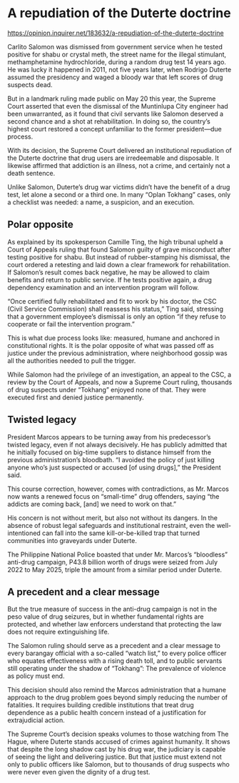 # A repudiation of the Duterte doctrine

https://opinion.inquirer.net/183632/a-repudiation-of-the-duterte-doctrine









Carlito Salomon was dismissed from government service when he tested positive for shabu or crystal meth, the street name for the illegal stimulant, methamphetamine hydrochloride, during a random drug test 14 years ago. He was lucky it happened in 2011, not five years later, when Rodrigo Duterte assumed the presidency and waged a bloody war that left scores of drug suspects dead.

But in a landmark ruling made public on May 20 this year, the Supreme Court asserted that even the dismissal of the Muntinlupa City engineer had been unwarranted, as it found that civil servants like Salomon deserved a second chance and a shot at rehabilitation. In doing so, the country’s highest court restored a concept unfamiliar to the former president—due process.

With its decision, the Supreme Court delivered an institutional repudiation of the Duterte doctrine that drug users are irredeemable and disposable. It likewise affirmed that addiction is an illness, not a crime, and certainly not a death sentence.

Unlike Salomon, Duterte’s drug war victims didn’t have the benefit of a drug test, let alone a second or a third one. In many “Oplan Tokhang” cases, only a checklist was needed: a name, a suspicion, and an execution.



##  Polar opposite



As explained by its spokesperson Camille Ting, the high tribunal upheld a Court of Appeals ruling that found Salomon guilty of grave misconduct after testing positive for shabu. But instead of rubber-stamping his dismissal, the court ordered a retesting and laid down a clear framework for rehabilitation. If Salomon’s result comes back negative, he may be allowed to claim benefits and return to public service. If he tests positive again, a drug dependency examination and an intervention program will follow.

“Once certified fully rehabilitated and fit to work by his doctor, the CSC (Civil Service Commission) shall reassess his status,” Ting said, stressing that a government employee’s dismissal is only an option “if they refuse to cooperate or fail the intervention program.”

This is what due process looks like: measured, humane and anchored in constitutional rights. It is the polar opposite of what was passed off as justice under the previous administration, where neighborhood gossip was all the authorities needed to pull the trigger.

While Salomon had the privilege of an investigation, an appeal to the CSC, a review by the Court of Appeals, and now a Supreme Court ruling, thousands of drug suspects under “Tokhang” enjoyed none of that. They were executed first and denied justice permanently.



##  Twisted legacy



President Marcos appears to be turning away from his predecessor’s twisted legacy, even if not always decisively. He has publicly admitted that he initially focused on big-time suppliers to distance himself from the previous administration’s bloodbath. “I avoided the policy of just killing anyone who’s just suspected or accused [of using drugs],” the President said.

This course correction, however, comes with contradictions, as Mr. Marcos now wants a renewed focus on “small-time” drug offenders, saying “the addicts are coming back, [and] we need to work on that.”

His concern is not without merit, but also not without its dangers. In the absence of robust legal safeguards and institutional restraint, even the well-intentioned can fall into the same kill-or-be-killed trap that turned communities into graveyards under Duterte.

The Philippine National Police boasted that under Mr. Marcos’s “bloodless” anti-drug campaign, P43.8 billion worth of drugs were seized from July 2022 to May 2025, triple the amount from a similar period under Duterte.



##  A precedent and a clear message



But the true measure of success in the anti-drug campaign is not in the peso value of drug seizures, but in whether fundamental rights are protected, and whether law enforcers understand that protecting the law does not require extinguishing life.

The Salomon ruling should serve as a precedent and a clear message to every barangay official with a so-called “watch list,” to every police officer who equates effectiveness with a rising death toll, and to public servants still operating under the shadow of “Tokhang”: The prevalence of violence as policy must end.

This decision should also remind the Marcos administration that a humane approach to the drug problem goes beyond simply reducing the number of fatalities. It requires building credible institutions that treat drug dependence as a public health concern instead of a justification for extrajudicial action.

The Supreme Court’s decision speaks volumes to those watching from The Hague, where Duterte stands accused of crimes against humanity. It shows that despite the long shadow cast by his drug war, the judiciary is capable of seeing the light and delivering justice. But that justice must extend not only to public officers like Salomon, but to thousands of drug suspects who were never even given the dignity of a drug test.